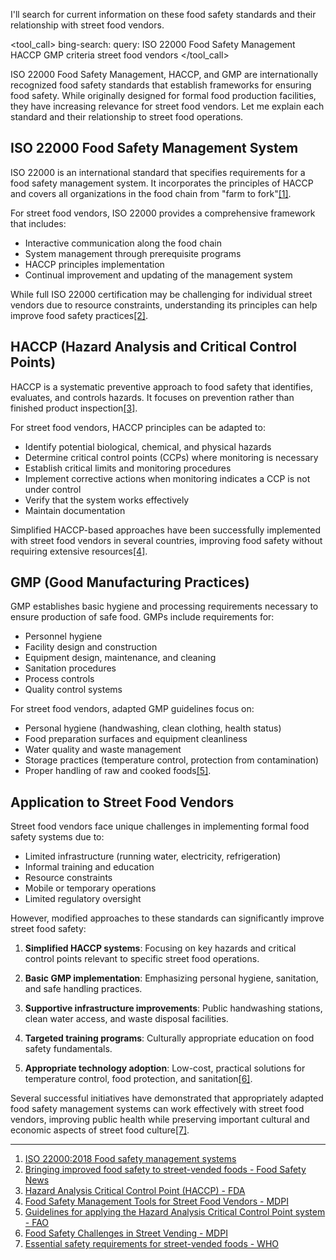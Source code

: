 I'll search for current information on these food safety standards and their relationship with street food vendors.

<tool_call>
bing-search:
  query: ISO 22000 Food Safety Management HACCP GMP criteria street food vendors
</tool_call>

ISO 22000 Food Safety Management, HACCP, and GMP are internationally recognized food safety standards that establish frameworks for ensuring food safety. While originally designed for formal food production facilities, they have increasing relevance for street food vendors. Let me explain each standard and their relationship to street food operations.

## ISO 22000 Food Safety Management System

ISO 22000 is an international standard that specifies requirements for a food safety management system. It incorporates the principles of HACCP and covers all organizations in the food chain from "farm to fork"[[1]](https://www.iso.org/standard/65464.html).

For street food vendors, ISO 22000 provides a comprehensive framework that includes:
- Interactive communication along the food chain
- System management through prerequisite programs
- HACCP principles implementation
- Continual improvement and updating of the management system

While full ISO 22000 certification may be challenging for individual street vendors due to resource constraints, understanding its principles can help improve food safety practices[[2]](https://www.foodsafetynews.com/2022/06/bringing-improved-food-safety-to-street-vended-foods/).

## HACCP (Hazard Analysis and Critical Control Points)

HACCP is a systematic preventive approach to food safety that identifies, evaluates, and controls hazards. It focuses on prevention rather than finished product inspection[[3]](https://www.fda.gov/food/guidance-regulation-food-and-dietary-supplements/hazard-analysis-critical-control-point-haccp).

For street food vendors, HACCP principles can be adapted to:
- Identify potential biological, chemical, and physical hazards
- Determine critical control points (CCPs) where monitoring is necessary
- Establish critical limits and monitoring procedures
- Implement corrective actions when monitoring indicates a CCP is not under control
- Verify that the system works effectively
- Maintain documentation

Simplified HACCP-based approaches have been successfully implemented with street food vendors in several countries, improving food safety without requiring extensive resources[[4]](https://www.mdpi.com/2304-8158/10/3/615).

## GMP (Good Manufacturing Practices)

GMP establishes basic hygiene and processing requirements necessary to ensure production of safe food. GMPs include requirements for:
- Personnel hygiene
- Facility design and construction
- Equipment design, maintenance, and cleaning
- Sanitation procedures
- Process controls
- Quality control systems

For street food vendors, adapted GMP guidelines focus on:
- Personal hygiene (handwashing, clean clothing, health status)
- Food preparation surfaces and equipment cleanliness
- Water quality and waste management
- Storage practices (temperature control, protection from contamination)
- Proper handling of raw and cooked foods[[5]](https://www.fao.org/3/y4358e/y4358e09.htm).

## Application to Street Food Vendors

Street food vendors face unique challenges in implementing formal food safety systems due to:
- Limited infrastructure (running water, electricity, refrigeration)
- Informal training and education
- Resource constraints
- Mobile or temporary operations
- Limited regulatory oversight

However, modified approaches to these standards can significantly improve street food safety:

1. **Simplified HACCP systems**: Focusing on key hazards and critical control points relevant to specific street food operations.

2. **Basic GMP implementation**: Emphasizing personal hygiene, sanitation, and safe handling practices.

3. **Supportive infrastructure improvements**: Public handwashing stations, clean water access, and waste disposal facilities.

4. **Targeted training programs**: Culturally appropriate education on food safety fundamentals.

5. **Appropriate technology adoption**: Low-cost, practical solutions for temperature control, food protection, and sanitation[[6]](https://www.mdpi.com/2304-8158/10/3/615).

Several successful initiatives have demonstrated that appropriately adapted food safety management systems can work effectively with street food vendors, improving public health while preserving important cultural and economic aspects of street food culture[[7]](https://www.who.int/foodsafety/publications/street-vended-food/en/).

---

1. [ISO 22000:2018 Food safety management systems](https://www.iso.org/standard/65464.html)
2. [Bringing improved food safety to street-vended foods - Food Safety News](https://www.foodsafetynews.com/2022/06/bringing-improved-food-safety-to-street-vended-foods/)
3. [Hazard Analysis Critical Control Point (HACCP) - FDA](https://www.fda.gov/food/guidance-regulation-food-and-dietary-supplements/hazard-analysis-critical-control-point-haccp)
4. [Food Safety Management Tools for Street Food Vendors - MDPI](https://www.mdpi.com/2304-8158/10/3/615)
5. [Guidelines for applying the Hazard Analysis Critical Control Point system - FAO](https://www.fao.org/3/y4358e/y4358e09.htm)
6. [Food Safety Challenges in Street Vending - MDPI](https://www.mdpi.com/2304-8158/10/3/615)
7. [Essential safety requirements for street-vended foods - WHO](https://www.who.int/foodsafety/publications/street-vended-food/en/)
